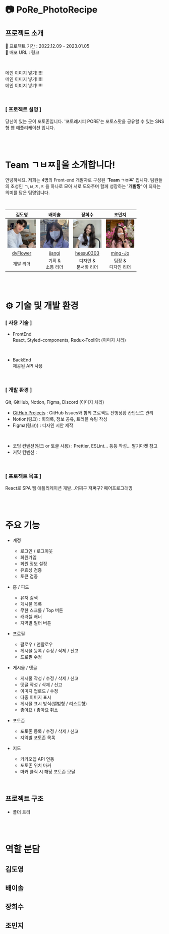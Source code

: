 # 📷 PoRe_PhotoRecipe

## 프로젝트 소개

📎 프로젝트 기간 : 2022.12.09 - 2023.01.05
<br/>
📎 배포 URL : 링크

<br/>

메인 이미지 넣기!!!!!
<br/>
메인 이미지 넣기!!!!!
<br/>
메인 이미지 넣기!!!!!

<br/>

### [ 프로젝트 설명 ]

당신이 있는 곳이 포토존입니다.
'포토레시피 PORE'는 포토스팟을 공유할 수 있는 SNS형 웹 애플리케이션 입니다.

<br/>
<br/>

# Team ㄱㅂㅉ👊을 소개합니다!

안녕하세요. 저희는 4명의 Front-end 개발자로 구성된 '**Team ㄱㅂㅉ**' 입니다. 팀원들의 초성인 ㄱ,ㅂ,ㅈ,ㅈ 을 하나로 모아 서로 도와주며 함께 성장하는 '**개발짱**' 이 되자는 의미를 담은 팀명입니다.

<br/>

|                                     김도영                                      |                                     배이솔                                      |                                     장희수                                      |                                     조민지                                      |
| :-----------------------------------------------------------------------------: | :-----------------------------------------------------------------------------: | :-----------------------------------------------------------------------------: | :-----------------------------------------------------------------------------: |
| <img src="./src/assets/img/readme/RM%20profile-01.jpg" width="90" height="90"/> | <img src="./src/assets/img/readme/RM%20profile-02.jpg" width="90" height="90"/> | <img src="./src/assets/img/readme/RM%20profile-03.jpg" width="90" height="90"/> | <img src="./src/assets/img/readme/RM%20profile-04.jpg" width="90" height="90"/> |
|                     [dyFlower](https://github.com/dyFlower)                     |                       [jjangi](https://github.com/jjangi)                       |                    [heesu0303](https://github.com/heesu0303)                    |                      [ming-Jo](https://github.com/ming-Jo)                      |
|                                    개발 리더                                    |                              기획 & <br/>소통 리더                              |                           디자인 & <br/> 문서화 리더                            |                            팀장 & <br/> 디자인 리더                             |

<br/>
<br/>

# ⚙️ 기술 및 개발 환경

### [ 사용 기술 ]

- FrontEnd
  <br/>
  React, Styled-components, Redux-ToolKit (이미지 처리)

<br/>

- BackEnd
  <br/>
  제공된 API 사용

<br/>

### [ 개발 환경 ]

Git, GitHub, Notion, Figma, Discord (이미지 처리)
<br/>

- [GitHub Projects](https://github.com/orgs/TeamGaebaljjang/projects/2) : GitHub Issues와 함께 프로젝트 진행상황 칸반보드 관리
- Notion(링크) : 회의록, 정보 공유, 트러블 슈팅 작성
- Figma(링크)) : 디자인 시안 제작

<br/>

- 코딩 컨벤션(링크 or 토글 사용) : Prettier, ESLint... 등등 작성... 딸기마켓 참고
- 커밋 컨벤션 :

<br/>

### [ 프로젝트 목표 ]

React로 SPA 웹 애플리케이션 개발...어쩌구 저쩌구?
페어프로그래밍

<br/>
<br/>

# 주요 기능

- 계정

  - 로그인 / 로그아웃
  - 회원가입
  - 회원 정보 설정
  - 유효성 검증
  - 토큰 검증

- 홈 / 피드

  - 유저 검색
  - 게시물 목록
  - 무한 스크롤 / Top 버튼
  - 캐러셀 배너
  - 지역별 필터 버튼

- 프로필

  - 팔로우 / 언팔로우
  - 게시물 등록 / 수정 / 삭제 / 신고
  - 프로필 수정

- 게시물 / 댓글

  - 게시물 작성 / 수정 / 삭제 / 신고
  - 댓글 작성 / 삭제 / 신고
  - 이미지 업로드 / 수정
  - 다중 이미지 표시
  - 게시물 표시 방식(앨범형 / 리스트형)
  - 좋아요 / 좋아요 취소

- 포토존

  - 포토존 등록 / 수정 / 삭제 / 신고
  - 지역별 포토존 목록

- 지도
  - 카카오맵 API 연동
  - 포토존 위치 마커
  - 마커 클릭 시 해당 포토존 모달

<br/>

## 프로젝트 구조

- 폴더 트리

<br/>
<br/>


# 역할 분담

## 김도영

## 배이솔

## 장희수

## 조민지
